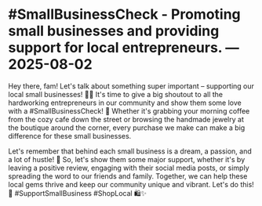 # #SmallBusinessCheck - Promoting small businesses and providing support for local entrepreneurs. — 2025-08-02

Hey there, fam! Let's talk about something super important – supporting our local small businesses! 💼🌟 It's time to give a big shoutout to all the hardworking entrepreneurs in our community and show them some love with a #SmallBusinessCheck! 🙌 Whether it's grabbing your morning coffee from the cozy cafe down the street or browsing the handmade jewelry at the boutique around the corner, every purchase we make can make a big difference for these small businesses.

Let's remember that behind each small business is a dream, a passion, and a lot of hustle! 💪 So, let's show them some major support, whether it's by leaving a positive review, engaging with their social media posts, or simply spreading the word to our friends and family. Together, we can help these local gems thrive and keep our community unique and vibrant. Let's do this! 💫 #SupportSmallBusiness #ShopLocal 🛍️✨